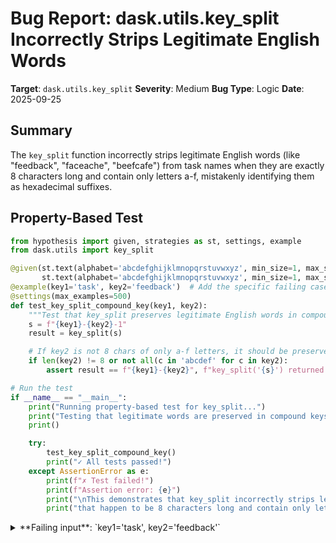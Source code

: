 # Bug Report: dask.utils.key_split Incorrectly Strips Legitimate English Words

**Target**: `dask.utils.key_split`
**Severity**: Medium
**Bug Type**: Logic
**Date**: 2025-09-25

## Summary

The `key_split` function incorrectly strips legitimate English words (like "feedback", "faceache", "beefcafe") from task names when they are exactly 8 characters long and contain only letters a-f, mistakenly identifying them as hexadecimal suffixes.

## Property-Based Test

```python
from hypothesis import given, strategies as st, settings, example
from dask.utils import key_split

@given(st.text(alphabet='abcdefghijklmnopqrstuvwxyz', min_size=1, max_size=10),
       st.text(alphabet='abcdefghijklmnopqrstuvwxyz', min_size=1, max_size=10))
@example(key1='task', key2='feedback')  # Add the specific failing case
@settings(max_examples=500)
def test_key_split_compound_key(key1, key2):
    """Test that key_split preserves legitimate English words in compound keys"""
    s = f"{key1}-{key2}-1"
    result = key_split(s)

    # If key2 is not 8 chars of only a-f letters, it should be preserved
    if len(key2) != 8 or not all(c in 'abcdef' for c in key2):
        assert result == f"{key1}-{key2}", f"key_split('{s}') returned '{result}', expected '{key1}-{key2}'"

# Run the test
if __name__ == "__main__":
    print("Running property-based test for key_split...")
    print("Testing that legitimate words are preserved in compound keys")
    print()

    try:
        test_key_split_compound_key()
        print("✓ All tests passed!")
    except AssertionError as e:
        print(f"✗ Test failed!")
        print(f"Assertion error: {e}")
        print("\nThis demonstrates that key_split incorrectly strips legitimate English words")
        print("that happen to be 8 characters long and contain only letters a-f.")
```

<details>

<summary>
**Failing input**: `key1='task', key2='feedback'`
</summary>
```
Running property-based test for key_split...
Testing that legitimate words are preserved in compound keys

✗ Test failed!
Assertion error: key_split('task-feedback-1') returned 'task', expected 'task-feedback'

This demonstrates that key_split incorrectly strips legitimate English words
that happen to be 8 characters long and contain only letters a-f.
```
</details>

## Reproducing the Bug

```python
from dask.utils import key_split

# Test the main failing case
result = key_split('task-feedback-1')
print(f"Result: {repr(result)}")
print(f"Expected: 'task-feedback'")
print()

# Test if the bug occurs
try:
    assert result == 'task-feedback'
    print("✓ Test passed: 'feedback' was preserved")
except AssertionError:
    print("✗ Bug confirmed: 'feedback' was incorrectly stripped!")

print("\n--- Additional test cases ---")

# Test other affected words
test_cases = [
    ('process-feedback-0', 'process-feedback'),
    ('data-faceache-1', 'data-faceache'),
    ('task-beefcafe-2', 'task-beefcafe'),
    ('hello-world-1', 'hello-world'),  # This should work as shown in docstring
    ('x-abcdefab-1', 'x'),  # This is expected to strip per docstring
]

for input_str, expected in test_cases:
    result = key_split(input_str)
    status = "✓" if result == expected else "✗"
    print(f"{status} key_split('{input_str}') -> '{result}' (expected: '{expected}')")
```

<details>

<summary>
Bug confirmed: 'feedback' incorrectly stripped from compound task names
</summary>
```
Result: 'task'
Expected: 'task-feedback'

✗ Bug confirmed: 'feedback' was incorrectly stripped!

--- Additional test cases ---
✗ key_split('process-feedback-0') -> 'process' (expected: 'process-feedback')
✗ key_split('data-faceache-1') -> 'data' (expected: 'data-faceache')
✗ key_split('task-beefcafe-2') -> 'task' (expected: 'task-beefcafe')
✓ key_split('hello-world-1') -> 'hello-world' (expected: 'hello-world')
✓ key_split('x-abcdefab-1') -> 'x' (expected: 'x')
```
</details>

## Why This Is A Bug

This violates the expected behavior documented in the function's docstring. The docstring example `key_split('hello-world-1')` returns `'hello-world'`, demonstrating that meaningful compound words should be preserved. However, the function inconsistently strips legitimate English words like "feedback" while preserving "world".

The bug occurs because the hex detection logic at line 1990 in utils.py uses an overly permissive pattern:
- The regex `[a-f]+` combined with `.match()` matches ANY string that starts with letters a-f
- When a word is exactly 8 characters and contains only letters a-f, it's incorrectly classified as a hex suffix
- This affects real English words: "feedback", "faceache", "beefcafe", "deafface", "acedface", etc.

The function is meant to strip random hexadecimal identifiers (like git short hashes), not legitimate English words. The docstring comment "# ignores hex" (line 1972) confirms the intent is to ignore hex identifiers, not words that coincidentally use only a-f letters.

This causes practical problems:
1. **Key collisions**: Both 'task-feedback-1' and 'task-deadbeef-1' resolve to 'task'
2. **Lost semantic information**: Meaningful task name components are discarded
3. **Inconsistent behavior**: Users reasonably expect "feedback" to be preserved like "world" is

## Relevant Context

The `key_split` function is used throughout Dask to extract task name prefixes from task keys. It's designed to remove numeric and hexadecimal suffixes that are often appended to create unique task identifiers, while preserving the semantic task name.

The function is defined in `/home/npc/pbt/agentic-pbt/envs/dask_env/lib/python3.13/site-packages/dask/utils.py` starting at line 1948.

The problematic hex pattern is defined at line 1944:
```python
hex_pattern = re.compile("[a-f]+")
```

And used at lines 1989-1991:
```python
if word.isalpha() and not (
    len(word) == 8 and hex_pattern.match(word) is not None
):
```

## Proposed Fix

```diff
--- a/dask/utils.py
+++ b/dask/utils.py
@@ -1941,7 +1941,7 @@ def parse_bytes(s):
         yield chunk


-hex_pattern = re.compile("[a-f]+")
+hex_pattern = re.compile(r"^[a-f0-9]+$")


 @functools.lru_cache(100000)
@@ -1987,7 +1987,8 @@ def key_split(s):
         else:
             result = words[0]
         for word in words[1:]:
-            if word.isalpha() and not (
-                len(word) == 8 and hex_pattern.match(word) is not None
+            # Preserve word if it's alphabetic and NOT a hex-like string
+            # (8 chars containing both letters and numbers in hex range)
+            if word.isalpha() and not (
+                len(word) == 8 and hex_pattern.match(word) is not None and any(c in '0123456789' for c in word)
             ):
                 result += "-" + word
```